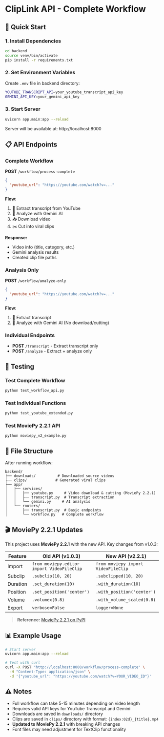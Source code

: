 # ClipLink API - Complete Workflow

## 🚀 Quick Start

### 1. Install Dependencies
```bash
cd backend
source venv/bin/activate
pip install -r requirements.txt
```

### 2. Set Environment Variables
Create `.env` file in backend directory:
```bash
YOUTUBE_TRANSCRIPT_API=your_youtube_transcript_api_key
GEMINI_API_KEY=your_gemini_api_key
```

### 3. Start Server
```bash
uvicorn app.main:app --reload
```

Server will be available at: http://localhost:8000

## 📋 API Endpoints

### Complete Workflow
**POST** `/workflow/process-complete`
```json
{
  "youtube_url": "https://youtube.com/watch?v=..."
}
```

**Flow:**
1. 📝 Extract transcript from YouTube
2. 🤖 Analyze with Gemini AI 
3. 📥 Download video
4. ✂️ Cut into viral clips

**Response:**
- Video info (title, category, etc.)
- Gemini analysis results
- Created clip file paths

### Analysis Only
**POST** `/workflow/analyze-only`
```json
{
  "youtube_url": "https://youtube.com/watch?v=..."
}
```

**Flow:**
1. 📝 Extract transcript 
2. 🤖 Analyze with Gemini AI
(No download/cutting)

### Individual Endpoints
- **POST** `/transcript` - Extract transcript only
- **POST** `/analyze` - Extract + analyze only

## 🧪 Testing

### Test Complete Workflow
```bash
python test_workflow_api.py
```

### Test Individual Functions
```bash
python test_youtube_extended.py
```

### Test MoviePy 2.2.1 API
```bash
python moviepy_v2_example.py
```

## 📁 File Structure

After running workflow:
```
backend/
├── downloads/          # Downloaded source videos
├── clips/             # Generated viral clips
├── app/
│   ├── services/
│   │   ├── youtube.py     # Video download & cutting (MoviePy 2.2.1)
│   │   ├── transcript.py  # Transcript extraction  
│   │   └── gemini.py     # AI analysis
│   └── routers/
│       ├── transcript.py  # Basic endpoints
│       └── workflow.py   # Complete workflow
```

## 🎬 MoviePy 2.2.1 Updates

This project uses **MoviePy 2.2.1** with the new API. Key changes from v1.0.3:

| Feature | Old API (v1.0.3) | New API (v2.2.1) |
|---------|------------------|-------------------|
| Import | `from moviepy.editor import VideoFileClip` | `from moviepy import VideoFileClip` |
| Subclip | `.subclip(10, 20)` | `.subclipped(10, 20)` |
| Duration | `.set_duration(10)` | `.with_duration(10)` |
| Position | `.set_position('center')` | `.with_position('center')` |
| Volume | `.volumex(0.8)` | `.with_volume_scaled(0.8)` |
| Export | `verbose=False` | `logger=None` |

> **Reference:** [MoviePy 2.2.1 on PyPI](https://pypi.org/project/moviepy/)

## 📊 Example Usage

```bash
# Start server
uvicorn app.main:app --reload

# Test with curl
curl -X POST "http://localhost:8000/workflow/process-complete" \
  -H "Content-Type: application/json" \
  -d '{"youtube_url": "https://youtube.com/watch?v=YOUR_VIDEO_ID"}'
```

## ⚠️ Notes

- Full workflow can take 5-15 minutes depending on video length
- Requires valid API keys for YouTube Transcript and Gemini
- Downloads are saved in `downloads/` directory
- Clips are saved in `clips/` directory with format: `{index:02d}_{title}.mp4`
- **Updated to MoviePy 2.2.1** with breaking API changes
- Font files may need adjustment for TextClip functionality 